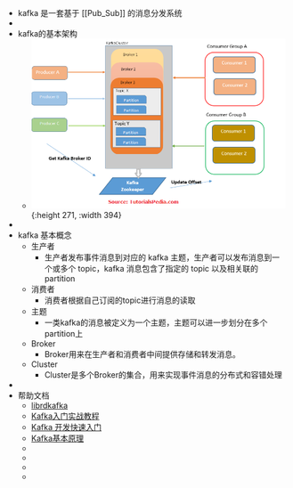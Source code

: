 - kafka 是一套基于 [[Pub_Sub]] 的消息分发系统
-
- kafka的基本架构
	- ![Pasted image 20221014143426.png](./assets/Pasted_image_20221014143426_1669107036306_0.png){:height 271, :width 394}
-
- kafka 基本概念
	- 生产者
		- 生产者发布事件消息到对应的 kafka 主题，生产者可以发布消息到一个或多个 topic，kafka 消息包含了指定的 topic 以及相关联的 partition
	- 消费者
		- 消费者根据自己订阅的topic进行消息的读取
	- 主题
		- 一类kafka的消息被定义为一个主题，主题可以进一步划分在多个partition上
	- Broker
		- Broker用来在生产者和消费者中间提供存储和转发消息。
	- Cluster
		- Cluster是多个Broker的集合，用来实现事件消息的分布式和容错处理
-
- 帮助文档
	- [librdkafka](https://docs.confluent.io/platform/current/clients/librdkafka/html/rdkafka_8h.html)
	- [Kafka入门实战教程](https://www.cnblogs.com/edisonchou/p/kafka_study_notes_part1.html)
	- [Kafka 开发快速入门](https://xie.infoq.cn/article/0d832da5558aff98529af397e)
	- [Kafka基本原理](https://blog.csdn.net/weixin_45366499/article/details/106943229)
	- []()
	- []()
	- []()
	- []()